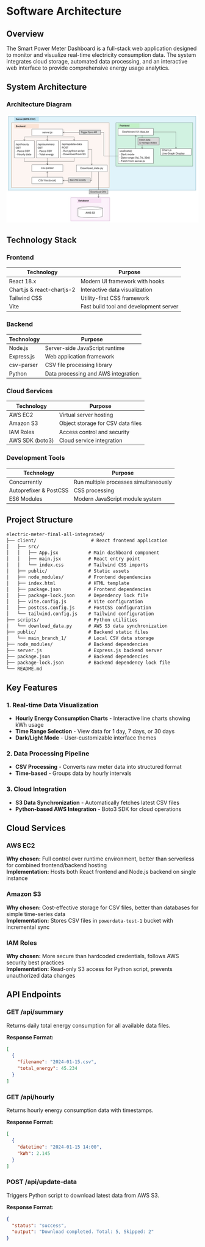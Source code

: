 # Software Architecture

## Overview

The Smart Power Meter Dashboard is a full-stack web application designed to monitor and visualize real-time electricity consumption data. The system integrates cloud storage, automated data processing, and an interactive web interface to provide comprehensive energy usage analytics.

## System Architecture

### Architecture Diagram
![Software Architecture](images/Software.jpg)


## Technology Stack

### Frontend
| Technology | Purpose |
|------------|---------|
| React 18.x | Modern UI framework with hooks |
| Chart.js & react-chartjs-2 | Interactive data visualization |
| Tailwind CSS | Utility-first CSS framework |
| Vite | Fast build tool and development server |

### Backend
| Technology | Purpose |
|------------|---------|
| Node.js | Server-side JavaScript runtime |
| Express.js | Web application framework |
| csv-parser | CSV file processing library |
| Python | Data processing and AWS integration |

### Cloud Services
| Technology | Purpose |
|------------|---------|
| AWS EC2 | Virtual server hosting |
| Amazon S3 | Object storage for CSV data files |
| IAM Roles | Access control and security |
| AWS SDK (boto3) | Cloud service integration |

### Development Tools
| Technology | Purpose |
|------------|---------|
| Concurrently | Run multiple processes simultaneously |
| Autoprefixer & PostCSS | CSS processing |
| ES6 Modules | Modern JavaScript module system |

## Project Structure

```
electric-meter-final-all-integrated/
├── client/                    # React frontend application
│   ├── src/
│   │   ├── App.jsx           # Main dashboard component
│   │   ├── main.jsx          # React entry point
│   │   └── index.css         # Tailwind CSS imports
│   ├── public/               # Static assets
│   ├── node_modules/         # Frontend dependencies
│   ├── index.html            # HTML template
│   ├── package.json          # Frontend dependencies
│   ├── package-lock.json     # Dependency lock file
│   ├── vite.config.js        # Vite configuration
│   ├── postcss.config.js     # PostCSS configuration
│   └── tailwind.config.js    # Tailwind configuration
├── scripts/                  # Python utilities
│   └── download_data.py      # AWS S3 data synchronization
├── public/                   # Backend static files
│   └── main_branch_1/        # Local CSV data storage
├── node_modules/             # Backend dependencies
├── server.js                 # Express.js backend server
├── package.json              # Backend dependencies
├── package-lock.json         # Backend dependency lock file
└── README.md
```

## Key Features

### 1. Real-time Data Visualization
- **Hourly Energy Consumption Charts** - Interactive line charts showing kWh usage
- **Time Range Selection** - View data for 1 day, 7 days, or 30 days
- **Dark/Light Mode** - User-customizable interface themes

### 2. Data Processing Pipeline
- **CSV Processing** - Converts raw meter data into structured format
- **Time-based** - Groups data by hourly intervals

### 3. Cloud Integration
- **S3 Data Synchronization** - Automatically fetches latest CSV files
- **Python-based AWS Integration** - Boto3 SDK for cloud operations

## Cloud Services

### AWS EC2
**Why chosen:** Full control over runtime environment, better than serverless for combined frontend/backend hosting  
**Implementation:** Hosts both React frontend and Node.js backend on single instance

### Amazon S3
**Why chosen:** Cost-effective storage for CSV files, better than databases for simple time-series data  
**Implementation:** Stores CSV files in `powerdata-test-1` bucket with incremental sync

### IAM Roles
**Why chosen:** More secure than hardcoded credentials, follows AWS security best practices  
**Implementation:** Read-only S3 access for Python script, prevents unauthorized data changes

## API Endpoints

### GET /api/summary
Returns daily total energy consumption for all available data files.

**Response Format:**
```json
[
  {
    "filename": "2024-01-15.csv",
    "total_energy": 45.234
  }
]
```

### GET /api/hourly
Returns hourly energy consumption data with timestamps.

**Response Format:**
```json
[
  {
    "datetime": "2024-01-15 14:00",
    "kWh": 2.145
  }
]
```

### POST /api/update-data
Triggers Python script to download latest data from AWS S3.

**Response Format:**
```json
{
  "status": "success",
  "output": "Download completed. Total: 5, Skipped: 2"
}
```
